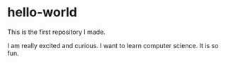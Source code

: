 # hello-world
This is the first repository I made.

I am really excited and curious.
I want to learn computer science.
It is so fun.
